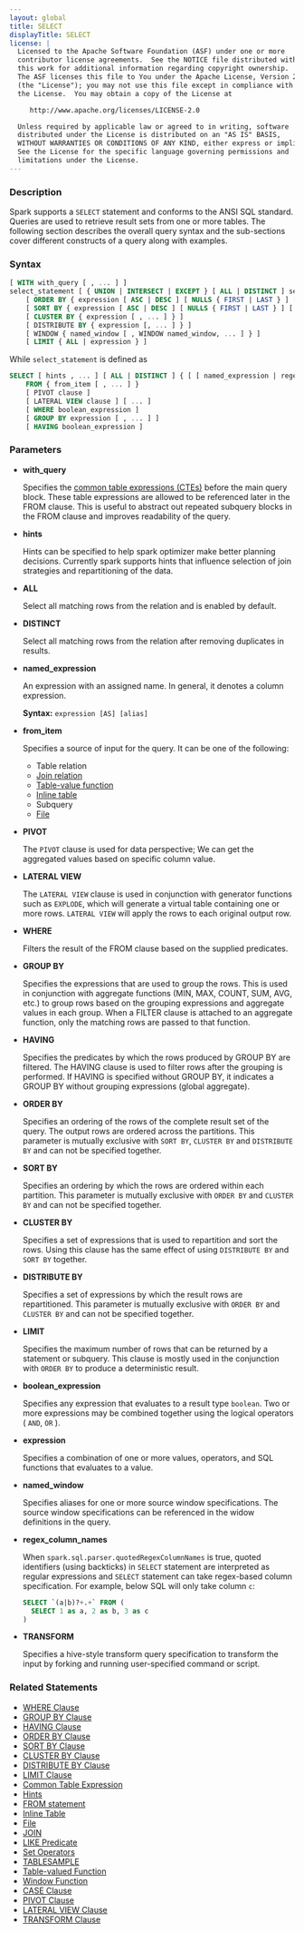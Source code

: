 ```yaml
---
layout: global
title: SELECT
displayTitle: SELECT
license: |
  Licensed to the Apache Software Foundation (ASF) under one or more
  contributor license agreements.  See the NOTICE file distributed with
  this work for additional information regarding copyright ownership.
  The ASF licenses this file to You under the Apache License, Version 2.0
  (the "License"); you may not use this file except in compliance with
  the License.  You may obtain a copy of the License at

     http://www.apache.org/licenses/LICENSE-2.0

  Unless required by applicable law or agreed to in writing, software
  distributed under the License is distributed on an "AS IS" BASIS,
  WITHOUT WARRANTIES OR CONDITIONS OF ANY KIND, either express or implied.
  See the License for the specific language governing permissions and
  limitations under the License.
---
```


### Description

Spark supports a `SELECT` statement and conforms to the ANSI SQL standard. Queries are
used to retrieve result sets from one or more tables. The following section
describes the overall query syntax and the sub-sections cover different constructs
of a query along with examples.

### Syntax

```sql
[ WITH with_query [ , ... ] ]
select_statement [ { UNION | INTERSECT | EXCEPT } [ ALL | DISTINCT ] select_statement, ... ]
    [ ORDER BY { expression [ ASC | DESC ] [ NULLS { FIRST | LAST } ] [ , ... ] } ]
    [ SORT BY { expression [ ASC | DESC ] [ NULLS { FIRST | LAST } ] [ , ... ] } ]
    [ CLUSTER BY { expression [ , ... ] } ]
    [ DISTRIBUTE BY { expression [, ... ] } ]
    [ WINDOW { named_window [ , WINDOW named_window, ... ] } ]
    [ LIMIT { ALL | expression } ]
```

While `select_statement` is defined as
```sql
SELECT [ hints , ... ] [ ALL | DISTINCT ] { [ [ named_expression | regex_column_names ] [ , ... ] | TRANSFORM (...) ] }
    FROM { from_item [ , ... ] }
    [ PIVOT clause ]
    [ LATERAL VIEW clause ] [ ... ] 
    [ WHERE boolean_expression ]
    [ GROUP BY expression [ , ... ] ]
    [ HAVING boolean_expression ]
```

### Parameters

* **with_query**

    Specifies the [common table expressions (CTEs)](sql-ref-syntax-qry-select-cte.html) before the main query block.
    These table expressions are allowed to be referenced later in the FROM clause. This is useful to abstract
    out repeated subquery blocks in the FROM clause and improves readability of the query.

* **hints**

    Hints can be specified to help spark optimizer make better planning decisions. Currently spark supports hints
    that influence selection of join strategies and repartitioning of the data.

* **ALL**

    Select all matching rows from the relation and is enabled by default.

* **DISTINCT**

    Select all matching rows from the relation after removing duplicates in results.

* **named_expression**

    An expression with an assigned name. In general, it denotes a column expression.

    **Syntax:** `expression [AS] [alias]`

* **from_item**

     Specifies a source of input for the query. It can be one of the following:
     * Table relation
     * [Join relation](sql-ref-syntax-qry-select-join.html)
     * [Table-value function](sql-ref-syntax-qry-select-tvf.html)
     * [Inline table](sql-ref-syntax-qry-select-inline-table.html)
     * Subquery
     * [File](sql-ref-syntax-qry-select-file.html)
     
* **PIVOT**

     The `PIVOT` clause is used for data perspective; We can get the aggregated values based on specific column value.

* **LATERAL VIEW**
     
     The `LATERAL VIEW` clause is used in conjunction with generator functions such as `EXPLODE`, which will generate a virtual table containing one or more rows. `LATERAL VIEW` will apply the rows to each original output row.
 
* **WHERE**

     Filters the result of the FROM clause based on the supplied predicates.

* **GROUP BY**

     Specifies the expressions that are used to group the rows. This is used in conjunction with aggregate functions
     (MIN, MAX, COUNT, SUM, AVG, etc.) to group rows based on the grouping expressions and aggregate values in each group.
     When a FILTER clause is attached to an aggregate function, only the matching rows are passed to that function.

* **HAVING**

     Specifies the predicates by which the rows produced by GROUP BY are filtered. The HAVING clause is used to
     filter rows after the grouping is performed. If HAVING is specified without GROUP BY, it indicates a GROUP BY
     without grouping expressions (global aggregate).

* **ORDER BY**

     Specifies an ordering of the rows of the complete result set of the query. The output rows are ordered
     across the partitions. This parameter is mutually exclusive with `SORT BY`,
     `CLUSTER BY` and `DISTRIBUTE BY` and can not be specified together.

* **SORT BY**

     Specifies an ordering by which the rows are ordered within each partition. This parameter is mutually
     exclusive with `ORDER BY` and `CLUSTER BY` and can not be specified together.

* **CLUSTER BY**

     Specifies a set of expressions that is used to repartition and sort the rows. Using this clause has
     the same effect of using `DISTRIBUTE BY` and `SORT BY` together.

* **DISTRIBUTE BY**

     Specifies a set of expressions by which the result rows are repartitioned. This parameter is mutually
     exclusive with `ORDER BY` and `CLUSTER BY` and can not be specified together.

* **LIMIT**

     Specifies the maximum number of rows that can be returned by a statement or subquery. This clause
     is mostly used in the conjunction with `ORDER BY` to produce a deterministic result.

* **boolean_expression**

     Specifies any expression that evaluates to a result type `boolean`. Two or
     more expressions may be combined together using the logical
     operators ( `AND`, `OR` ).

* **expression**

     Specifies a combination of one or more values, operators, and SQL functions that evaluates to a value.

* **named_window**

     Specifies aliases for one or more source window specifications. The source window specifications can
     be referenced in the widow definitions in the query.
     
* **regex_column_names**

     When `spark.sql.parser.quotedRegexColumnNames` is true, quoted identifiers (using backticks) in `SELECT`
     statement are interpreted as regular expressions and `SELECT` statement can take regex-based column specification.
     For example, below SQL will only take column `c`:

     ```sql
     SELECT `(a|b)?+.+` FROM (
       SELECT 1 as a, 2 as b, 3 as c
     )
     ```

* **TRANSFORM**

     Specifies a hive-style transform query specification to transform the input by forking and running user-specified command or script.

### Related Statements

* [WHERE Clause](sql-ref-syntax-qry-select-where.html)
* [GROUP BY Clause](sql-ref-syntax-qry-select-groupby.html)
* [HAVING Clause](sql-ref-syntax-qry-select-having.html)
* [ORDER BY Clause](sql-ref-syntax-qry-select-orderby.html)
* [SORT BY Clause](sql-ref-syntax-qry-select-sortby.html)
* [CLUSTER BY Clause](sql-ref-syntax-qry-select-clusterby.html)
* [DISTRIBUTE BY Clause](sql-ref-syntax-qry-select-distribute-by.html)
* [LIMIT Clause](sql-ref-syntax-qry-select-limit.html)
* [Common Table Expression](sql-ref-syntax-qry-select-cte.html)
* [Hints](sql-ref-syntax-qry-select-hints.html)
* [FROM statement](sql-ref-syntax-qry-select-from-statement.html)
* [Inline Table](sql-ref-syntax-qry-select-inline-table.html)
* [File](sql-ref-syntax-qry-select-file.html)
* [JOIN](sql-ref-syntax-qry-select-join.html)
* [LIKE Predicate](sql-ref-syntax-qry-select-like.html)
* [Set Operators](sql-ref-syntax-qry-select-setops.html)
* [TABLESAMPLE](sql-ref-syntax-qry-select-sampling.html)
* [Table-valued Function](sql-ref-syntax-qry-select-tvf.html)
* [Window Function](sql-ref-syntax-qry-select-window.html)
* [CASE Clause](sql-ref-syntax-qry-select-case.html)
* [PIVOT Clause](sql-ref-syntax-qry-select-pivot.html)
* [LATERAL VIEW Clause](sql-ref-syntax-qry-select-lateral-view.html)
* [TRANSFORM Clause](sql-ref-syntax-qry-select-transform.html)

